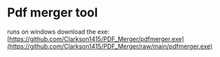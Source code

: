 # Pdf merger tool
runs on windows
download the exe: [https://github.com/Clarkson1415/PDF_Merger/pdfmerger.exe](https://github.com/Clarkson1415/PDF_Merger/raw/main/pdfmerger.exe)

